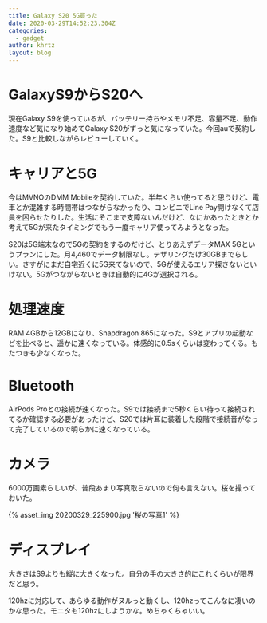 ```yaml
---
title: Galaxy S20 5G買った
date: 2020-03-29T14:52:23.304Z
categories:
  - gadget
author: khrtz
layout: blog
---
```

# GalaxyS9からS20へ
現在Galaxy S9を使っているが、バッテリー持ちやメモリ不足、容量不足、動作速度など気になり始めてGalaxy S20がずっと気になっていた。今回auで契約した。S9と比較しながらレビューしていく。

# キャリアと5G
今はMVNOのDMM Mobileを契約していた。半年くらい使ってると思うけど、電車とか混雑する時間帯はつながらなかったり、コンビニでLine Pay開けなくて店員を困らせたりした。生活にそこまで支障ないんだけど、なにかあったときとか考えて5Gが来たタイミングでもう一度キャリア使ってみようとなった。

S20は5G端末なので5Gの契約をするのだけど、とりあえずデータMAX 5Gというプランにした。月4,460でデータ制限なし。テザリングだけ30GBまでらしい。さすがにまだ自宅近くに5G来てないので、5Gが使えるエリア探さないといけない。5Gがつながらないときは自動的に4Gが選択される。

# 処理速度
RAM 4GBから12GBになり、Snapdragon 865になった。S9とアプリの起動などを比べると、遥かに速くなっている。体感的に0.5sくらいは変わってくる。もたつきも少なくなった。

# Bluetooth
AirPods Proとの接続が速くなった。S9では接続まで5秒くらい待って接続されてるか確認する必要があったけど、S20では片耳に装着した段階で接続音がなって完了しているので明らかに速くなっている。

# カメラ
6000万画素らしいが、普段あまり写真取らないので何も言えない。桜を撮っておいた。

{% asset_img 20200329_225900.jpg '桜の写真1' %}

# ディスプレイ
大きさはS9よりも縦に大きくなった。自分の手の大きさ的にこれくらいが限界だと思う。

120hzに対応して、あらゆる動作がヌルっと動くし、120hzってこんなに凄いのかな思った。モニタも120hzにしようかな。めちゃくちゃいい。
